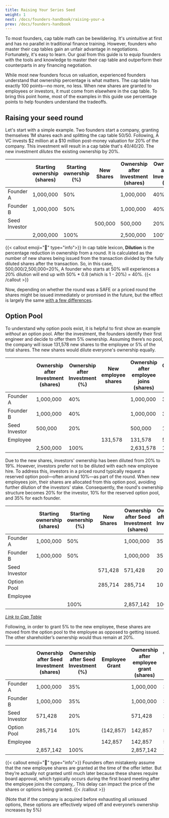 ```yaml
---
title: Raising Your Series Seed
weight: 1
next: /docs/founders-handbook/raising-your-a
prev: /docs/founders-handbook
---
```


To most founders, cap table math can be bewildering. It's unintuitive at first and has no parallel in traditional finance training. However, founders who master their cap tables gain an unfair advantage in negotiations. Fortunately, it's easy to learn. Our goal from this guide is to equip founders with the tools and knowledge to master their cap table and outperform their counterparts in any financing negotiation.

While most new founders focus on valuation, experienced founders understand that ownership percentage is what matters. The cap table has exactly 100 points—no more, no less. When new shares are granted to employees or investors, it must come from elsewhere in the cap table. To bring this point home, most of the examples in this guide use percentage points to help founders understand the tradeoffs.

## Raising your seed round

Let's start with a simple example. Two founders start a company, granting themselves 1M shares each and splitting the cap table 50/50. Following, A VC invests $2 million at a $10 million post-money valuation for 20% of the company. This investment will result in a cap table that's  40/40/20.  The new investment *dilutes* the existing ownership by 20%.  

|  | Starting ownership (shares) | Starting ownership (%) | New Shares | Ownership after Investment (shares) | Ownership after Investment (%) |
| --- | --- | --- | --- | --- | --- |
| Founder A | 1,000,000 | 50%  |  | 1,000,000 | 40%  |
| Founder B | 1,000,000 | 50% |  | 1,000,000 | 40%  |
| Seed Investor |  |  | 500,000 | 500,000 | 20%  |
|  | 2,000,000 | 100% |  | 2,500,000 | 100% |

{{< callout emoji="📢" type="info">}}
In cap table lexicon, **Dilution** is the percentage reduction in ownership from a round. It is calculated as the number of new shares being issued from the transaction divided by the fully diluted shares after the transaction. So, in this case, 500,000/2,500,000=20%,  A founder who starts at 50% will experiences a 20% dilution will end up with 50% * 0.8 (which is 1 - 20%)  = 40%.
{{< /callout >}}

Now, depending on whether the round was a SAFE or a priced round the shares might be issued immediately or promised in the future, but the effect is largely the same [with a few differences](SAFE%20vs%20Priced%20Round%203c5a0edb257449558cf968f5ded58812.md).

## Option Pool

To understand why option pools exist, it is helpful to first show an example *without* an option pool. After the investment, the founders identify their first engineer and decide to offer them 5% ownership. Assuming there’s no pool, the company will issue 131,578 new shares to the employee or 5% of the total shares. The new shares would dilute everyone's ownership equally.

|  | Ownership after Investment (shares) | Ownership after Investment (%) | New employee shares | Ownership after employee joins (shares) | Ownership after employee joins (%) |
| --- | --- | --- | --- | --- | --- |
| Founder A | 1,000,000 | 40%  |  | 1,000,000 | 38.00% |
| Founder B | 1,000,000 | 40%  |  | 1,000,000 | 38.00% |
| Seed Investor | 500,000 | 20%  |  | 500,000 | 19.00% |
| Employee |  |  | 131,578 | 131,578 | 5.00% |
|  | 2,500,000 | 100% |  | 2,631,578 | 100% |

Due to the new shares, investors' ownership has been diluted from 20% to 19%. However, investors prefer not to be diluted with each new employee hire. To address this, investors in a priced round typically request a reserved option pool—often around 10%—as part of the round. When new employees join, their shares are allocated from this option pool, avoiding further dilution of the investors' stake. Consequently, the round's ownership structure becomes 20% for the investor, 10% for the reserved option pool, and 35% for each founder. 

|  | Starting ownership (shares) | Starting ownership (%) | New Shares | Ownership after Seed Investment (shares) | Ownership after Seed Investment (%) |
| --- | --- | --- | --- | --- | --- |
| Founder A | 1,000,000 | 50% |  | 1,000,000 | 35% |
| Founder B | 1,000,000 | 50% |  | 1,000,000 | 35% |
| Seed Investor |  |  | 571,428 | 571,428 | 20% |
| Option Pool |  |  | 285,714 | 285,714 | 10% |
| Employee |  |  |  |  |  |
|  |  | 100% |  | 2,857,142 | 100% |

[*Link to Cap Table*](https://1984vc.github.io/startup-finance/safe-conversion#AAN4IgTg9g7gIghgFziAXAbVASwCapABhABoQEBPABwFM8BjCAWwYgDtiQW4GaUQApCAAsWAAgDCEADaTMAZ1btZguGCqzUARnzadJaCypglmCgAVaCVACYrAOgDs9gKxWAbK4AsVp_neeS2JiSAK4IVNjmligarrbu.ACcABwAzCmuGvZWGqkkcNLQMFSSVGGoCGDBVAC.RFi4vBrs5NR0jMxsJJzceKaIYJi0ANbiUjLynSBKKmqaOrog.obGZhaoHhq2SVbbrikaCfgaVh4uAUGh4ZGoKfi2TsnJafhWCa9OTnkFsMWlPBVVWr1PBWZqUHggehMBRdLgQgCSslkVWwIgA8hQEJhWOoSNNVOoUPg9FADEZBCZrkTziEwhE1tSQPlJIVfmUUACanUQDg8PYwa1eLI4AAzGiwnq8MQAJQAaiIABRiZRgEqyETSzAAN0MIllVBYCGCBIAlOxMCwdbIENxDahiZC4BRNLd5g7ArJ6ME7YyluTKQyHfjZozmaySuyRflZFRzsKAEYlbAAMUwxWwhLQAF0SPRLctsSwACrgvAUCDWkBAnkNEBJAUQmMDWYSiEAcTb8rETswSEk5vz1ttUSsbqDKpDTnsGi8rhJZJWVIOtgSq7ea9XKS.LJ.EZ4UckMeqOZAFFUAFlWFQyKgkmOSEgwABzUoYrE40wQKRzEje4Ix7A30LQkHWUWQADkqCgaUIG9BpOWqIA=)

Following, in order to grant 5% to the new employee, these shares are moved from the option pool to the employee as opposed to getting issued.  The other shareholder’s ownership would thus remain at 20%.

|  | Ownership after Seed Investment (shares) | Ownership after Seed Investment (%) | Employee Grant  | Ownership after employee grant (shares) | Ownership after employee grant (%) |
| --- | --- | --- | --- | --- | --- |
| Founder A | 1,000,000 | 35% |  | 1,000,000 | 35% |
| Founder B | 1,000,000 | 35% |  | 1,000,000 | 35% |
| Seed Investor | 571,428 | 20% |  | 571,428 | 20% |
| Option Pool | 285,714 | 10% | (142,857) | 142,857 | 5% |
| Employee |  |  | 142,857 | 142,857 | 5% |
|  | 2,857,142 | 100% |  | 2,857,142 | 100% |

{{< callout emoji="📢" type="info">}}
Founders often mistakenly assume that the new employee shares are granted at the time of the offer letter. But  they’re actually not granted until much later because these shares require board approval, which typically occurs during the first board meeting after the employee joins the company,. This delay can impact the price of the shares or options being granted.
{{< /callout >}}


(Note that if the company is acquired before exhausting all unissued options, these options are effectively wiped off and everyone’s ownership increases by 5%)
